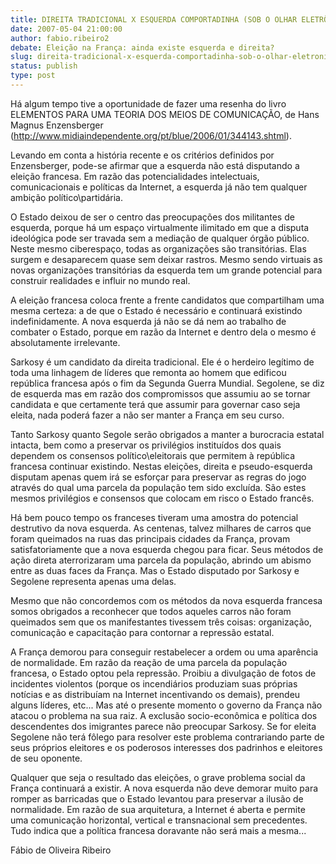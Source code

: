 ```yaml
---
title: DIREITA TRADICIONAL X ESQUERDA COMPORTADINHA (SOB O OLHAR ELETRÔNICO DA ESQUERDA INCENDIÁRIA)
date: 2007-05-04 21:00:00
author: fabio.ribeiro2
debate: Eleição na França: ainda existe esquerda e direita?
slug: direita-tradicional-x-esquerda-comportadinha-sob-o-olhar-eletronico-da-esquerda-incendiaria
status: publish 
type: post
---
```


Há algum tempo tive a oportunidade de fazer uma resenha do livro ELEMENTOS PARA UMA TEORIA DOS MEIOS DE COMUNICAÇÃO, de Hans Magnus Enzensberger (http://www.midiaindependente.org/pt/blue/2006/01/344143.shtml).  

  

Levando em conta a história recente e os critérios definidos por Enzensberger, pode-se afirmar que a esquerda não está disputando a eleição francesa. Em razão das potencialidades intelectuais, comunicacionais e políticas da Internet, a esquerda já não tem qualquer ambição político\partidária.   

  

O Estado deixou de ser o centro das preocupações dos militantes de esquerda, porque há um espaço virtualmente ilimitado em que a disputa ideológica pode ser travada sem a mediação de qualquer órgão público. Neste mesmo ciberespaço, todas as organizações são transitórias. Elas surgem e desaparecem quase sem deixar rastros. Mesmo sendo virtuais as novas organizações transitórias da esquerda tem um grande potencial para construir realidades e influir no mundo real.   

  

A eleição francesa coloca frente a frente candidatos que compartilham uma mesma certeza: a de que o Estado é necessário e continuará existindo indefinidamente. A nova esquerda já não se dá nem ao trabalho de combater o Estado, porque em razão da Internet e dentro dela o mesmo é absolutamente irrelevante.  

  

Sarkosy é um candidato da direita tradicional. Ele é o herdeiro legítimo de toda uma linhagem de líderes que remonta ao homem que edificou república francesa após o fim da Segunda Guerra Mundial. Segolene, se diz de esquerda mas em razão dos compromissos que assumiu ao se tornar candidata e que certamente terá que assumir para governar caso seja eleita, nada poderá fazer a não ser manter a França em seu curso.   

  

Tanto Sarkosy quanto Segole serão obrigados a manter a burocracia estatal intacta, bem como a preservar os privilégios instituídos dos quais dependem os consensos político\eleitorais que permitem à república francesa continuar existindo. Nestas eleições, direita e pseudo-esquerda disputam apenas quem irá se esforçar para preservar as regras do jogo através do qual uma parcela da população tem sido excluída. São estes mesmos privilégios e consensos que colocam em risco o Estado francês.   

  

Há bem pouco tempo os franceses tiveram uma amostra do potencial destrutivo da nova esquerda. As centenas, talvez milhares de carros que foram queimados na ruas das principais cidades da França, provam satisfatoriamente que a nova esquerda chegou para ficar. Seus métodos de ação direta aterrorizaram uma parcela da população, abrindo um abismo entre as duas faces da França. Mas o Estado disputado por Sarkosy e Segolene representa apenas uma delas.   

  

Mesmo que não concordemos com os métodos da nova esquerda francesa somos obrigados a reconhecer que todos aqueles carros não foram queimados sem que os manifestantes tivessem três coisas: organização, comunicação e capacitação para contornar a repressão estatal.   

  

A França demorou para conseguir restabelecer a ordem ou uma aparência de normalidade. Em razão da reação de uma parcela da população francesa, o Estado optou pela repressão. Proibiu a divulgação de fotos de incidentes violentos (porque os incendiários produziam suas próprias notícias e as distribuíam na Internet incentivando os demais), prendeu alguns líderes, etc... Mas até o presente momento o governo da França não atacou o problema na sua raiz. A exclusão socio-econômica e política dos descendentes dos imigrantes parece não preocupar Sarkosy. Se for eleita Segolene não terá fôlego para resolver este problema contrariando parte de seus próprios eleitores e os poderosos interesses dos padrinhos e eleitores de seu oponente.   

  

Qualquer que seja o resultado das eleições, o grave problema social da França continuará a existir. A nova esquerda não deve demorar muito para romper as barricadas que o Estado levantou para preservar a ilusão de normalidade. Em razão de sua arquitetura, a Internet é aberta e permite uma comunicação horizontal, vertical e transnacional sem precedentes. Tudo indica que a política francesa doravante não será mais a mesma...   

  

  

Fábio de Oliveira Ribeiro
